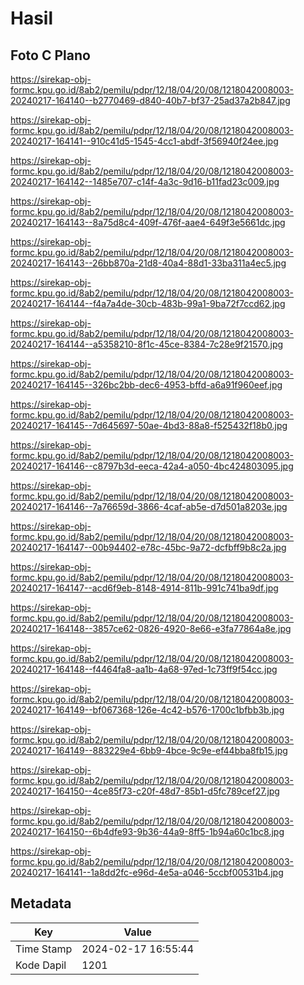 # Hasil

## Foto C Plano

https://sirekap-obj-formc.kpu.go.id/8ab2/pemilu/pdpr/12/18/04/20/08/1218042008003-20240217-164140--b2770469-d840-40b7-bf37-25ad37a2b847.jpg

https://sirekap-obj-formc.kpu.go.id/8ab2/pemilu/pdpr/12/18/04/20/08/1218042008003-20240217-164141--910c41d5-1545-4cc1-abdf-3f56940f24ee.jpg

https://sirekap-obj-formc.kpu.go.id/8ab2/pemilu/pdpr/12/18/04/20/08/1218042008003-20240217-164142--1485e707-c14f-4a3c-9d16-b11fad23c009.jpg

https://sirekap-obj-formc.kpu.go.id/8ab2/pemilu/pdpr/12/18/04/20/08/1218042008003-20240217-164143--8a75d8c4-409f-476f-aae4-649f3e5661dc.jpg

https://sirekap-obj-formc.kpu.go.id/8ab2/pemilu/pdpr/12/18/04/20/08/1218042008003-20240217-164143--26bb870a-21d8-40a4-88d1-33ba311a4ec5.jpg

https://sirekap-obj-formc.kpu.go.id/8ab2/pemilu/pdpr/12/18/04/20/08/1218042008003-20240217-164144--f4a7a4de-30cb-483b-99a1-9ba72f7ccd62.jpg

https://sirekap-obj-formc.kpu.go.id/8ab2/pemilu/pdpr/12/18/04/20/08/1218042008003-20240217-164144--a5358210-8f1c-45ce-8384-7c28e9f21570.jpg

https://sirekap-obj-formc.kpu.go.id/8ab2/pemilu/pdpr/12/18/04/20/08/1218042008003-20240217-164145--326bc2bb-dec6-4953-bffd-a6a91f960eef.jpg

https://sirekap-obj-formc.kpu.go.id/8ab2/pemilu/pdpr/12/18/04/20/08/1218042008003-20240217-164145--7d645697-50ae-4bd3-88a8-f525432f18b0.jpg

https://sirekap-obj-formc.kpu.go.id/8ab2/pemilu/pdpr/12/18/04/20/08/1218042008003-20240217-164146--c8797b3d-eeca-42a4-a050-4bc424803095.jpg

https://sirekap-obj-formc.kpu.go.id/8ab2/pemilu/pdpr/12/18/04/20/08/1218042008003-20240217-164146--7a76659d-3866-4caf-ab5e-d7d501a8203e.jpg

https://sirekap-obj-formc.kpu.go.id/8ab2/pemilu/pdpr/12/18/04/20/08/1218042008003-20240217-164147--00b94402-e78c-45bc-9a72-dcfbff9b8c2a.jpg

https://sirekap-obj-formc.kpu.go.id/8ab2/pemilu/pdpr/12/18/04/20/08/1218042008003-20240217-164147--acd6f9eb-8148-4914-811b-991c741ba9df.jpg

https://sirekap-obj-formc.kpu.go.id/8ab2/pemilu/pdpr/12/18/04/20/08/1218042008003-20240217-164148--3857ce62-0826-4920-8e66-e3fa77864a8e.jpg

https://sirekap-obj-formc.kpu.go.id/8ab2/pemilu/pdpr/12/18/04/20/08/1218042008003-20240217-164148--f4464fa8-aa1b-4a68-97ed-1c73ff9f54cc.jpg

https://sirekap-obj-formc.kpu.go.id/8ab2/pemilu/pdpr/12/18/04/20/08/1218042008003-20240217-164149--bf067368-126e-4c42-b576-1700c1bfbb3b.jpg

https://sirekap-obj-formc.kpu.go.id/8ab2/pemilu/pdpr/12/18/04/20/08/1218042008003-20240217-164149--883229e4-6bb9-4bce-9c9e-ef44bba8fb15.jpg

https://sirekap-obj-formc.kpu.go.id/8ab2/pemilu/pdpr/12/18/04/20/08/1218042008003-20240217-164150--4ce85f73-c20f-48d7-85b1-d5fc789cef27.jpg

https://sirekap-obj-formc.kpu.go.id/8ab2/pemilu/pdpr/12/18/04/20/08/1218042008003-20240217-164150--6b4dfe93-9b36-44a9-8ff5-1b94a60c1bc8.jpg

https://sirekap-obj-formc.kpu.go.id/8ab2/pemilu/pdpr/12/18/04/20/08/1218042008003-20240217-164141--1a8dd2fc-e96d-4e5a-a046-5ccbf00531b4.jpg


## Metadata

| Key        | Value               |
| ---------- | ------------------- |
| Time Stamp | 2024-02-17 16:55:44 |
| Kode Dapil | 1201                |



